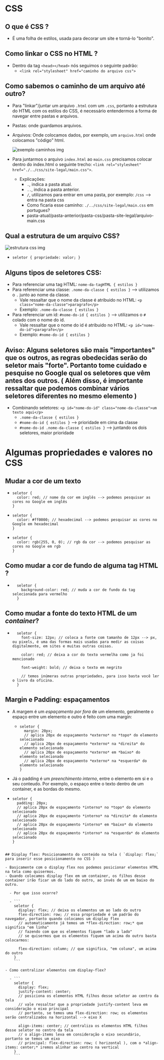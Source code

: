 # CSS

## O que é CSS ?

- É uma folha de estilos, usada para decorar um site e torná-lo "bonito".

## Como linkar o CSS no HTML ?

- Dentro da tag `<head></head>` nós seguimos o seguinte padrão:
  - `<link rel="stylesheet" href="caminho do arquivo css">`

## Como sabemos o caminho de um arquivo até outro?

- Para "linkar"/juntar um arquivo `.html` com um `.css`, portanto a estrutura do HTML com os estilos do CSS, é necessário entendermos a forma de navegar entre pastas e arquivos.

- Pastas: onde guardamos arquivos.
- Arquivos: Onde colocamos dados, por exemplo, um `arquivo.html` onde colocamos "código" html.
 
  <img src="./../site-final/images/readme/exemplo-caminhos.png" alt="exemplo caminhos img">
  
- Para juntarmos o arquivo `index.html` ao `main.css` precisamos colocar dentro do index.html o seguinte trecho: `<link rel="stylesheet" href="./../css/site-legal/main.css">`.
  - Explicações:
    - `.`, indica a pasta atual.
    - `..`, indica a pasta anterior.
    - `/`, utilizamos para entrar em uma pasta, por exemplo: `/css` --> entra na pasta css
    - Como ficaria esse caminho: `./../css/site-legal/main.css` em portugues?
    - pasta-atual/pasta-anterior/pasta-css/pasta-site-legal/arquivo-main.css

## Qual a estrutura de um arquivo CSS?

  <img src="./../site-final/images/readme/css-declaration-small.png" alt="estrutura css img"><br>
  - `seletor { propriedade: valor; } `

## Alguns tipos de seletores CSS:

- Para referenciar uma tag HTML: `nome-da-tagHTML { estilos }`
- Para referenciar uma classe: `.nome-da-classe { estilos }` --> utilizamos o `.` junto ao nome da classe.
  - Vale ressaltar que o nome da classe é atribuido no HTML: `<p class="nome-da-classe">paragrafo</p>`
  - Exemplo: `.nome-da-classe { estilos }`
- Para referenciar um id: `#nome-do-id { estilos }` --> utilizamos o `#` colado com o nome do id.
  - Vale ressaltar que o nome do id é atribuido no HTML: `<p id="nome-do-id">paragrafo</p>`
  - Exemplo: `#nome-do-id { estilos }`

## Aviso: Alguns seletores são mais "importantes" que os outros, as regras obedecidas serão do seletor mais "forte". Portanto tome cuidado e pesquise no Google qual os seletores que vêm antes dos outros. ( Além disso, é importante ressaltar que podemos combinar vários seletores diferentes no mesmo elemento )

- Combinando seletores: `<p id="nome-do-id" class="nome-da-classe">um texto aqui</p>`
  - `.nome-da-classe { estilos }`
  - `#nome-do-id { estilos }` --> prioridade em cima da classe
  - `#nome-do-id .nome-da-classe { estilos }` --> juntando os dois seletores, maior prioridade

# Algumas propriedades e valores no CSS

## Mudar a cor de um texto

- ```
  seletor {
    color: red; // nome da cor em inglês --> podemos pesquisar as cores no Google em inglês
  }
  ```
- ```
  seletor {
    color: #ff0000; // hexadecimal --> podemos pesquisar as cores no Google em hexadecimal
  }
  ```
- ```
  seletor {
    color: rgb(255, 0, 0); // rgb da cor --> podemos pesquisar as cores no Google em rgb
  }
  ```

## Como mudar a cor de fundo de alguma tag HTML ?

- ```
    seletor {
      background-color: red; // muda a cor de fundo da tag selecionada para vermelho
    }
  ```

## Como mudar a fonte do texto HTML de um _container_?

- ```
    seletor {
      font-size: 12px; // coloca a fonte com tamanho de 12px --> px, ou pixels, é uma das formas mais usadas para medir as coisas digitalmente, em sites e muitas outras coisas.

      color: red; // deixa a cor do texto vermelha como ja foi mencionado

      font-weight: bold; // deixa o texto em negrito

      // temos inúmeras outras propriedades, para isso basta você ler o livro da oficina.
    }
  ```

## Margin e Padding: espaçamentos

- A margem é um _espaçamento por fora_ de um elemento, geralmente o espaço entre um elemento e outro é feito com uma margin:

  - ```
    seletor {
      margin: 20px;
      // aplica 20px de espaçamento *externo* no *topo* do elemento selecionado
      // aplica 20px de espaçamento *externo* na *direita* do elemento selecionado
      // aplica 20px de espaçamento *externo* em *baixo* do elemento selecionado
      // aplica 20px de espaçamento *externo* na *esquerda* do elemento selecionado
    }
    ```

- Já o padding é um _preenchimento interno_, entre o elemento em si e o seu conteudo. Por exemplo, o espaço entre o texto dentro de um container, e as bordas do mesmo.
- ```
  seletor {
    padding: 20px;
    // aplica 20px de espaçamento *interno* no *topo* do elemento selecionado
    // aplica 20px de espaçamento *interno* na *direita* do elemento selecionado
    // aplica 20px de espaçamento *interno* em *baixo* do elemento selecionado
    // aplica 20px de espaçamento *interno* na *esquerda* do elemento selecionado
  }
  ```

````

## Display flex: Posicionamento do conteúdo na tela ( `display: flex;` para inserir esse posicionamento no CSS )

- Basicamente com o display flex nos podemos posicionar elementos HTML na tela como quisermos.
- Quando colocamos display flex em um container, os filhos desse container irão ficar um do lado do outro, ao invés de um em baixo do outro.

  - Por que isso ocorre?

  - ```
    seletor {
      display: flex; // deixa os elementos um ao lado do outro
      flex-direction: row; // essa propriedade é um padrão do navegador, portanto quando colocamos um display flex
      // automaticamente já temos um *flex-direction: row;* que significa "em linha"
      // fazendo com que os elementos fiquem "lado a lado"
      // se quisermos que os elementos fiquem um acima do outro basta colocarmos:

      flex-direction: column; // que significa, "em coluna", um acima do outro
    }
    ```

- Como centralizar elementos com display-flex?

  - ```
    seletor {
      display: flex;
      justify-content: center;
      // posiciona os elementos HTML filhos desse seletor ao centro da tela
      // vale ressaltar que a propriedade justify-content leva em consideração o eixo principal
      // portanto, se temos uma flex-direction: row; os elementos serão centralizados na horizontal --> eixo X

      align-items: center; // centraliza os elementos HTML filhos desse seletor no centro da tela
      // o align-items leva em consideração o eixo secundário, portanto se temos um eixo
      // principal: flex-direction: row; ( horizontal ), com o *align-items: center;* iremos alinhar ao centro na vertical
    }
    ```
````
